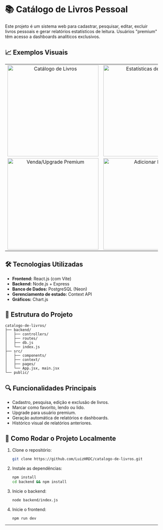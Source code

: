 # 📚 Catálogo de Livros Pessoal

Este projeto é um sistema web para cadastrar, pesquisar, editar, excluir livros pessoais e gerar relatórios estatísticos de leitura. Usuários "premium" têm acesso a dashboards analíticos exclusivos.

## 📈 Exemplos Visuais

<table>
<tr>
<td align="center">
<img src="https://github.com/user-attachments/assets/5552111d-42b0-4a3f-8bcf-7d2b735ffa15" width="300px" alt="Catálogo de Livros"/>
</td>
<td align="center">
<img src="https://github.com/user-attachments/assets/eed93a09-e15a-492b-8213-270bec80fe2f" width="300px" alt="Estatísticas de Leitura" />
</td>
</tr>
<tr>
<td align="center">
<img src="https://github.com/user-attachments/assets/603ac1dd-3446-4d23-a6ab-7b0af5c366f1" width="300px" alt="Venda/Upgrade Premium" />
</td>
<td align="center">
<img src="https://github.com/user-attachments/assets/dec65863-fe1c-450c-9248-2e5210a6fba7" width="300px" alt="Adicionar Livro" />
</td>
</tr>
</table>

## 🛠️ Tecnologias Utilizadas

- **Frontend:** React.js (com Vite)
- **Backend:** Node.js + Express
- **Banco de Dados:** PostgreSQL (Neon)
- **Gerenciamento de estado:** Context API
- **Gráficos:** Chart.js

## 📂 Estrutura do Projeto

```
catalogo-de-livros/
├── backend/
│   ├── controllers/
│   ├── routes/
│   ├── db.js
│   └── index.js
├── src/
│   ├── components/
│   ├── context/
│   ├── pages/
│   └── App.jsx, main.jsx
└── public/
```

## 🔍 Funcionalidades Principais

- Cadastro, pesquisa, edição e exclusão de livros.
- Marcar como favorito, lendo ou lido.
- Upgrade para usuário premium.
- Geração automática de relatórios e dashboards.
- Histórico visual de relatórios anteriores.

## 🚀 Como Rodar o Projeto Localmente

1. Clone o repositório:
    ```bash
    git clone https://github.com/LuizHRDC/catalogo-de-livros.git
    ```
2. Instale as dependências:
    ```bash
    npm install
    cd backend && npm install
    ```
3. Inicie o backend:
    ```bash
    node backend/index.js
    ```
4. Inicie o frontend:
    ```bash
    npm run dev
    ```

---


